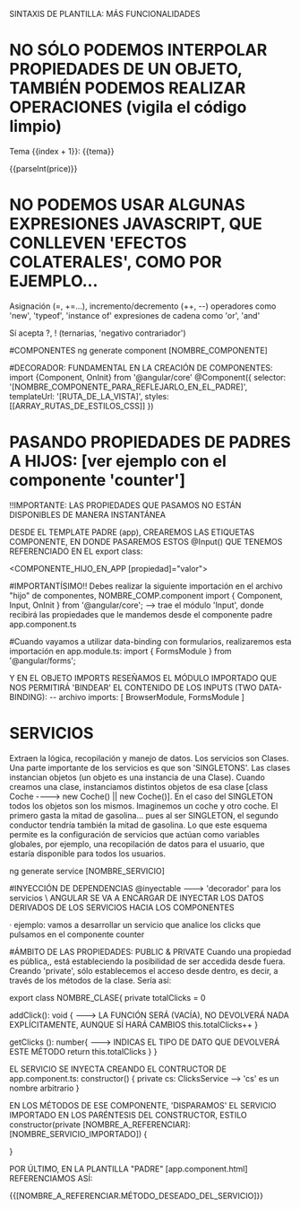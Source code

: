 SINTAXIS DE PLANTILLA: MÁS FUNCIONALIDADES

# NO SÓLO PODEMOS INTERPOLAR PROPIEDADES DE UN OBJETO, TAMBIÉN PODEMOS REALIZAR OPERACIONES (vigila el código limpio)
<p>Tema {{index + 1}}: {{tema}}</p>
<p>{{parseInt(price)}}</p>

# NO PODEMOS USAR ALGUNAS EXPRESIONES JAVASCRIPT, QUE CONLLEVEN 'EFECTOS COLATERALES', COMO POR EJEMPLO...
Asignación (=, +=...), incremento/decremento (++, --)
operadores como 'new', 'typeof', 'instance of'
expresiones de cadena como 'or', 'and'

Sí acepta ?, ! (ternarias, 'negativo contrariador')

#COMPONENTES
ng generate component [NOMBRE_COMPONENTE]

#DECORADOR: FUNDAMENTAL EN LA CREACIÓN DE COMPONENTES:
import {Component, OnInit} from '@angular/core'
@Component({
  selector: '[NOMBRE_COMPONENTE_PARA_REFLEJARLO_EN_EL_PADRE]',
  templateUrl: '[RUTA_DE_LA_VISTA]',
  styles: [[ARRAY_RUTAS_DE_ESTILOS_CSS]]
})

# PASANDO PROPIEDADES DE PADRES A HIJOS: [ver ejemplo con el componente 'counter']
!!IMPORTANTE: LAS PROPIEDADES QUE PASAMOS NO ESTÁN DISPONIBLES DE MANERA INSTANTÁNEA 

DESDE EL TEMPLATE PADRE (app), CREAREMOS LAS ETIQUETAS COMPONENTE, EN DONDE PASAREMOS ESTOS @Input() QUE TENEMOS REFERENCIADO EN EL export class:

<COMPONENTE_HIJO_EN_APP [propiedad]="valor">

#IMPORTANTÍSIMO!! Debes realizar la siguiente importación en el archivo "hijo" de componentes, NOMBRE_COMP.component
import { Component, Input, OnInit } from '@angular/core'; --> trae el módulo 'Input', donde recibirá las propiedades que le mandemos desde el componente padre app.component.ts

#Cuando vayamos a utilizar data-binding con formularios, realizaremos esta importación en app.module.ts:
import { FormsModule } from '@angular/forms';

Y EN EL OBJETO IMPORTS RESEÑAMOS EL MÓDULO IMPORTADO QUE NOS PERMITIRÁ 'BINDEAR' EL CONTENIDO DE LOS INPUTS (TWO DATA-BINDING): -- archivo
  imports: [
    BrowserModule,
    FormsModule
  ]

# SERVICIOS
Extraen la lógica, recopilación y manejo de datos. Los servicios son Clases. Una parte importante de los servicios es que son 'SINGLETONS'. Las clases instancian objetos (un objeto es una instancia de una Clase). Cuando creamos una clase, instanciamos distintos objetos de esa clase [class Coche ----> new Coche() || new Coche()]. En el caso del SINGLETON todos los objetos son los mismos. Imaginemos un coche y otro coche. El primero gasta la mitad de gasolina... pues al ser SINGLETON, el segundo conductor tendría también la mitad de gasolina. Lo que este esquema permite es la configuración de servicios que actúan como variables globales, por ejemplo, una recopilación de datos para el usuario, que estaría disponible para todos los usuarios.

ng generate service [NOMBRE_SERVICIO]

#INYECCIÓN DE DEPENDENCIAS
@inyectable ---> 'decorador' para los servicios \\ ANGULAR SE VA A ENCARGAR DE INYECTAR LOS DATOS DERIVADOS DE LOS SERVICIOS HACIA LOS COMPONENTES

· ejemplo: vamos a desarrollar un servicio que analice los clicks que pulsamos en el componente counter

#ÁMBITO DE LAS PROPIEDADES: PUBLIC & PRIVATE
Cuando una propiedad es pública,, está estableciendo la posibilidad de ser accedida desde fuera. Creando 'private', sólo establecemos el acceso desde dentro, es decir, a través de los métodos de la clase. Sería así:

export class NOMBRE_CLASE{
  private totalClicks = 0

  addClick(): void { ---> LA FUNCIÓN SERÁ (VACÍA), NO DEVOLVERÁ NADA EXPLÍCITAMENTE, AUNQUE SÍ HARÁ CAMBIOS
    this.totalClicks++
  }

  getClicks (): number{ ---> INDICAS EL TIPO DE DATO QUE DEVOLVERÁ ESTE MÉTODO
    return this.totalClicks
  }
}

EL SERVICIO SE INYECTA CREANDO EL CONTRUCTOR DE app.component.ts:
  constructor() {
    private cs: ClicksService  --> 'cs' es un nombre arbitrario
  } 

EN LOS MÉTODOS DE ESE COMPONENTE, 'DISPARAMOS' EL SERVICIO IMPORTADO EN LOS PARÉNTESIS DEL CONSTRUCTOR, ESTILO
  constructor(private [NOMBRE_A_REFERENCIAR]: [NOMBRE_SERVICIO_IMPORTADO]) {

  }

POR ÚLTIMO, EN LA PLANTILLA "PADRE" [app.component.html] REFERENCIAMOS ASÍ:
<p>{{[NOMBRE_A_REFERENCIAR.MÉTODO_DESEADO_DEL_SERVICIO]}}</p>